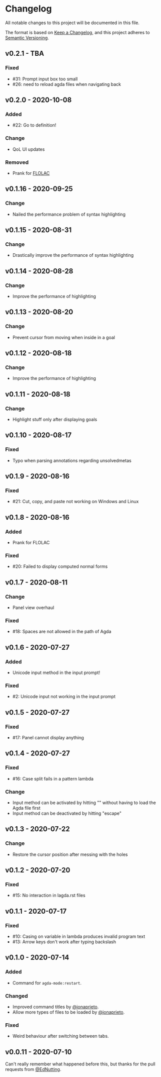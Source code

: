 # Changelog

All notable changes to this project will be documented in this file.

The format is based on [Keep a Changelog](https://keepachangelog.com/en/1.0.0/),
and this project adheres to [Semantic Versioning](https://semver.org/spec/v2.0.0.html).


## v0.2.1 - TBA

### Fixed 
- #31: Prompt input box too small
- #26: need to reload agda files when navigating back

## v0.2.0 - 2020-10-08

### Added 
- #22: Go to definition! 

### Change  
- QoL UI updates

### Removed
- Prank for [FLOLAC](https://flolac.iis.sinica.edu.tw/)

## v0.1.16 - 2020-09-25

### Change
- Nailed the performance problem of syntax highlighting

## v0.1.15 - 2020-08-31

### Change
- Drastically improve the performance of syntax highlighting

## v0.1.14 - 2020-08-28

### Change
- Improve the performance of highlighting

## v0.1.13 - 2020-08-20

### Change
- Prevent cursor from moving when inside in a goal

## v0.1.12 - 2020-08-18

### Change
- Improve the performance of highlighting

## v0.1.11 - 2020-08-18

### Change
- Highlight stuff only after displaying goals 

## v0.1.10 - 2020-08-17

### Fixed
- Typo when parsing annotations regarding unsolvedmetas

## v0.1.9 - 2020-08-16

### Fixed
- #21: Cut, copy, and paste not working on Windows and Linux

## v0.1.8 - 2020-08-16

### Added
- Prank for FLOLAC

### Fixed
- #20: Failed to display computed normal forms

## v0.1.7 - 2020-08-11

### Change
- Panel view overhaul

### Fixed
- #18: Spaces are not allowed in the path of Agda

## v0.1.6 - 2020-07-27

### Added
- Unicode input method in the input prompt!

### Fixed
- #2: Unicode input not working in the input prompt

## v0.1.5 - 2020-07-27

### Fixed
- #17: Panel cannot display anything

## v0.1.4 - 2020-07-27

### Fixed
- #16: Case split fails in a pattern lambda

### Change
- Input method can be activated by hitting "\" without having to load the Agda file first
- Input method can be deactivated by hitting "escape"

## v0.1.3 - 2020-07-22

### Change
- Restore the cursor position after messing with the holes 

## v0.1.2 - 2020-07-20

### Fixed
- #15: No interaction in lagda.rst files

## v0.1.1 - 2020-07-17

### Fixed
- #10: Casing on variable in lambda produces invalid program text
- #13: Arrow keys don't work after typing backslash

## v0.1.0 - 2020-07-14

### Added
- Command for `agda-mode:restart`.

### Changed
- Improved command titles by [@jonaprieto](https://github.com/jonaprieto).
- Allow more types of files to be loaded by [@jonaprieto](https://github.com/jonaprieto).

### Fixed
- Weird behaviour after switching between tabs.

## v0.0.11 - 2020-07-10

Can't really remember what happened before this, but thanks for the pull requests from [@EdNutting](https://github.com/EdNutting).
